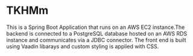 # TKHMm

This is a Spring Boot Application that runs on an AWS EC2 instance.The backend is connected to a PostgreSQL 
database hosted on an AWS RDS instance and communicates via a JDBC connector. The front end is built 
using Vaadin libarays and custom styling is applied with CSS.

